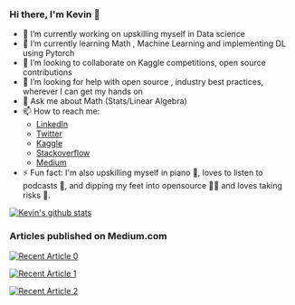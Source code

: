 ### Hi there, I'm Kevin 👋

<!--**kevinsunny1996/kevinsunny1996** is a ✨ _special_ ✨ repository because its `README.md` (this file) appears on your GitHub profile.-->

- 🔭 I’m currently working on upskilling myself in Data science
- 🌱 I’m currently learning Math , Machine Learning and implementing DL using Pytorch
- 👯 I’m looking to collaborate on Kaggle competitions, open source contributions
- 🤔 I’m looking for help with open source , industry best practices, wherever I can get my hands on
- 💬 Ask me about Math (Stats/Linear Algebra) 
- 📫 How to reach me: 
  - [LinkedIn](https://www.linkedin.com/in/kevin-sunny-parasseril-99197a126/)
  - [Twitter](https://twitter.com/soulpianist96)
  - [Kaggle](https://www.kaggle.com/kevinsunny1996)
  - [Stackoverflow](https://stackoverflow.com/users/9317980/soulpianist96)
  - [Medium](https://kevinsunny1996.medium.com)
- ⚡ Fun fact: I'm also upskilling myself in piano 🎹, loves to listen to podcasts 📼, and dipping my feet into opensource 👨‍💻 and loves taking risks 💪.

  
[![Kevin's github stats](https://github-readme-stats.vercel.app/api?username=kevinsunny1996&count_private=true&show_icons=true&theme=radical&hide_rank=false)](https://github.com/anuraghazra/github-readme-stats)

### Articles published on Medium.com
<a target="_blank" href="https://github-readme-medium-recent-article.vercel.app/medium/@kevinsunny1996/0"><img src="https://github-readme-medium-recent-article.vercel.app/medium/@kevinsunny1996/0" alt="Recent Article 0"> 

<a target="_blank" href="https://github-readme-medium-recent-article.vercel.app/medium/@kevinsunny1996/1"><img src="https://github-readme-medium-recent-article.vercel.app/medium/@kevinsunny1996/1" alt="Recent Article 1"> 

<a target="_blank" href="https://github-readme-medium-recent-article.vercel.app/medium/@kevinsunny1996/2"><img src="https://github-readme-medium-recent-article.vercel.app/medium/@kevinsunny1996/2" alt="Recent Article 2"> 
